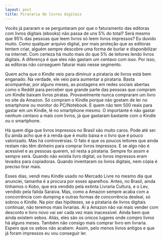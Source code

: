 ```yaml
---
layout: post
title: Pirataria de livros digitais
---
```

Vocês já pararam e se perguntaram por que o faturamento das editoras com livros digitais (ebooks) não passa de uns 5% do total? Será mesmo que 95% das pessoas que leem livros só leem livros impressos? Eu duvido muito. Como qualquer arquivo digital, por mais proteção que as editoras tentem criar, alguém sempre descobre uma forma de burlar e disponibilizar na internet. Com certeza há muito mais do que 5% de leitores lendo livros digitais. A diferença é que eles não gastam um centavo com isso. Por isso, as editoras não conseguem faturar mais nesse segmento.

Quem acha que o Kindle veio para diminuir a pirataria de livros está bem enganado. Na verdade, ele veio para aumentar a pirataria. Basta acompanhar, por alguns meses, as postagens em redes sociais abertas como o Reddit para perceber que grande parte das pessoas que compram um Kindle baixam livros piratas. Provavelmente nunca compraram um livro no site da Amazon. Só compram o Kindle porque não gostam de ler no smartphone ou monitor do PC/Notebook. E quem não tem 500 reais para gastar em um Kindle, lê no smartphone mesmo. O importante é não gastar nenhum centavo a mais com livros, já que gastaram bastante com o Kindle ou o smartphone.

Há quem diga que livros impressos no Brasil são muito caros. Pode até ser. Eu ainda acho que é a renda que é muito baixa e o livro que é pouco valorizado. Mas há controvérsias. O fato é que os poucos leitores que ainda restam não têm dinheiro para comprar livros impressos. E se algo não é acessível e as pessoas querem, só resta a pirataria. Sempre foi assim e sempre será. Quando não existia livro digital, os livros impressos eram levados para copiadoras. Quando inventaram os livros digitais, nem cópia é preciso tirar mais.

Esses dias, vendi meu Kindle usado no Mercado Livre no mesmo dia que anunciei, tamanha é a procura por esses aparelhos. Antes, no Brasil, ainda tínhamos o Kobo, que era vendido pela extinta Livraria Cultura, e o Lev, vendido pela falida Saraiva. Mas, como a Amazon sempre acaba com a concorrência com dumping e outras formas de concorrência desleal, só sobrou o Kindle. Na pior das hipóteses, se a pirataria de livros digitais continuar, não teremos mais livrarias. Aí a Amazon não vai mais vender com desconto e livro novo vai ser cada vez mais inacessível. Ainda bem que ainda existem sebos. Aliás, eles são os únicos lugares onde compro livros há alguns meses. Também não consigo mais comprar livro em livraria. Espero que os sebos não acabem. Assim, pelo menos livros antigos e que já foram impressos eu vou conseguir ler.
